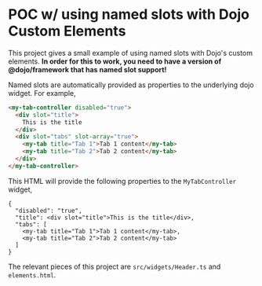 # POC w/ using named slots with Dojo Custom Elements

This project gives a small example of using named slots with Dojo's custom elements. **In order for this to work, you need to have a version of @dojo/framework that has named slot support!**

Named slots are automatically provided as properties to the underlying dojo widget. For example,

```html
<my-tab-controller disabled="true">
  <div slot="title">
    This is the title
  </div>
  <div slot="tabs" slot-array="true">
    <my-tab title="Tab 1">Tab 1 content</my-tab>
    <my-tab title="Tab 2">Tab 2 content</my-tab>
  </div>
</my-tab-controller>
```

This HTML will provide the following properties to the `MyTabController` widget,

```
{
  "disabled": "true",
  "title": <div slot="title">This is the title</div>,
  "tabs": [
  	<my-tab title="Tab 1">Tab 1 content</my-tab>,
    <my-tab title="Tab 2">Tab 2 content</my-tab>
  ]
}
```

The relevant pieces of this project are `src/widgets/Header.ts` and `elements.html`.